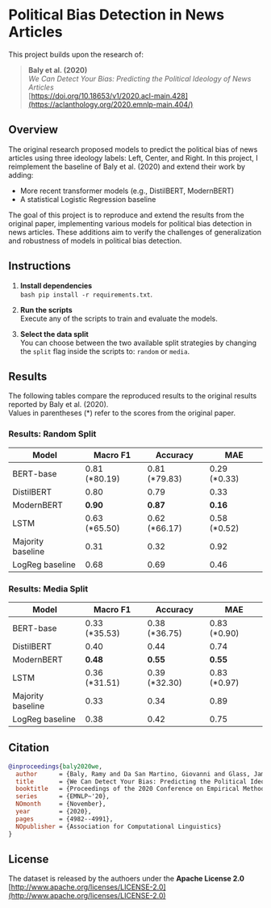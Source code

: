 # Political Bias Detection in News Articles

This project builds upon the research of:

> **Baly et al. (2020)**  
> *We Can Detect Your Bias: Predicting the Political Ideology of News Articles*  
> [https://doi.org/10.18653/v1/2020.acl-main.428](https://aclanthology.org/2020.emnlp-main.404/)



## Overview
The original research proposed models to predict the political bias of news articles using three ideology labels: Left, Center, and Right. In this project, I reimplement the baseline of Baly et al. (2020) and extend their work by adding:
- More recent transformer models (e.g., DistilBERT, ModernBERT)
- A statistical Logistic Regression baseline


The goal of this project is to reproduce and extend the results from the original paper, implementing various models for political bias detection in news articles. These additions aim to verify the challenges of generalization and robustness of models in political bias detection.

## Instructions

1. **Install dependencies**  
```bash pip install -r requirements.txt```.

2. **Run the scripts**  
Execute any of the scripts to train and evaluate the models.

3. **Select the data split**  
You can choose between the two available split strategies by changing the `split` flag inside the scripts to: `random` or `media`. 

## Results

The following tables compare the reproduced results to the original results reported by Baly et al. (2020).  
Values in parentheses (*) refer to the scores from the original paper.

### Results: Random Split

| Model             | Macro F1       | Accuracy      | MAE          |
|-------------------|----------------|---------------|--------------|
| BERT-base         | 0.81 (*80.19)  | 0.81 (*79.83) | 0.29 (*0.33) |
| DistilBERT        | 0.80           | 0.79          | 0.33         |
| ModernBERT        | **0.90**       | **0.87**      | **0.16**     |
| LSTM              | 0.63 (*65.50)  | 0.62 (*66.17) | 0.58 (*0.52) |
| Majority baseline | 0.31           | 0.32          | 0.92         |
| LogReg baseline   | 0.68           | 0.69          | 0.46         |

### Results: Media Split

| Model             | Macro F1       | Accuracy      | MAE          |
|-------------------|----------------|---------------|--------------|
| BERT-base         | 0.33 (*35.53)  | 0.38 (*36.75) | 0.83 (*0.90) |
| DistilBERT        | 0.40           | 0.44          | 0.74         |
| ModernBERT        | **0.48**       | **0.55**      | **0.55**     |
| LSTM              | 0.36 (*31.51)  | 0.39 (*32.30) | 0.83 (*0.97) |
| Majority baseline | 0.33           | 0.34          | 0.89         |
| LogReg baseline   | 0.38           | 0.42          | 0.75         |

## Citation

```bibtex
@inproceedings{baly2020we,
  author      = {Baly, Ramy and Da San Martino, Giovanni and Glass, James and Nakov, Preslav},
  title       = {We Can Detect Your Bias: Predicting the Political Ideology of News Articles},
  booktitle   = {Proceedings of the 2020 Conference on Empirical Methods in Natural Language Processing (EMNLP)},
  series      = {EMNLP~'20},
  NOmonth     = {November},
  year        = {2020},
  pages       = {4982--4991},
  NOpublisher = {Association for Computational Linguistics}
}
```

## License
The dataset is released by the authoers under the **Apache License 2.0**  
[http://www.apache.org/licenses/LICENSE-2.0](http://www.apache.org/licenses/LICENSE-2.0)
